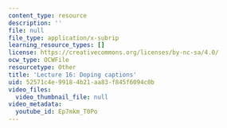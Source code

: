 ```yaml
---
content_type: resource
description: ''
file: null
file_type: application/x-subrip
learning_resource_types: []
license: https://creativecommons.org/licenses/by-nc-sa/4.0/
ocw_type: OCWFile
resourcetype: Other
title: 'Lecture 16: Doping captions'
uid: 52571c4e-9918-4b21-aa83-f845f6094c0b
video_files:
  video_thumbnail_file: null
video_metadata:
  youtube_id: Ep7mkm_T0Po
---
```

